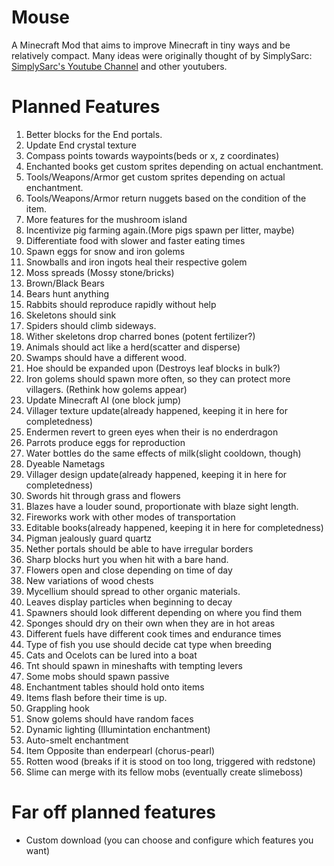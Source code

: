 # Mouse
A Minecraft Mod that aims to improve Minecraft in tiny ways and be relatively compact.
Many ideas were originally thought of by SimplySarc: [SimplySarc's Youtube Channel](https://www.youtube.com/user/SimplySarc) and other youtubers.


# Planned Features
1. Better blocks for the End portals.
2. Update End crystal texture
3. Compass points towards waypoints(beds or x, z coordinates)
4. Enchanted books get custom sprites depending on actual enchantment.
5. Tools/Weapons/Armor get custom sprites depending on actual enchantment.
6. Tools/Weapons/Armor return nuggets based on the condition of the item.
7. More features for the mushroom island
8. Incentivize pig farming again.(More pigs spawn per litter, maybe)
9. Differentiate food with slower and faster eating times
10. Spawn eggs for snow and iron golems
11. Snowballs and iron ingots heal their respective golem
12. Moss spreads (Mossy stone/bricks)
13. Brown/Black Bears
14. Bears hunt anything
15. Rabbits should reproduce rapidly without help
16. Skeletons should sink
17. Spiders should climb sideways.
18. Wither skeletons drop charred bones (potent fertilizer?)
19. Animals should act like a herd(scatter and disperse)
20. Swamps should have a different wood.
21. Hoe should be expanded upon (Destroys leaf blocks in bulk?)
22. Iron golems should spawn more often, so they can protect more villagers. (Rethink how golems appear)
23. Update Minecraft AI (one block jump)
24. Villager texture update(already happened, keeping it in here for completedness)
25. Endermen revert to green eyes when their is no enderdragon
26. Parrots produce eggs for reproduction
27. Water bottles do the same effects of milk(slight cooldown, though)
28. Dyeable Nametags
29. Villager design update(already happened, keeping it in here for completedness)
30. Swords hit through grass and flowers
31. Blazes have a louder sound, proportionate with blaze sight length.
32. Fireworks work with other modes of transportation
33. Editable books(already happened, keeping it in here for completedness)
34. Pigman jealously guard quartz
35. Nether portals should be able to have irregular borders
36. Sharp blocks hurt you when hit with a bare hand.
37. Flowers open and close depending on time of day
38. New variations of wood chests
39. Mycellium should spread to other organic materials.
40. Leaves display particles when beginning to decay
41. Spawners should look different depending on where you find them
42. Sponges should dry on their own when they are in hot areas
43. Different fuels have different cook times and endurance times
44. Type of fish you use should decide cat type when breeding
45. Cats and Ocelots can be lured into a boat
46. Tnt should spawn in mineshafts with tempting levers
47. Some mobs should spawn passive
48. Enchantment tables should hold onto items
49. Items flash before their time is up.
50. Grappling hook
51. Snow golems should have random faces
52. Dynamic lighting (Illumintation enchantment)
53. Auto-smelt enchantment
54. Item Opposite than enderpearl (chorus-pearl)
55. Rotten wood (breaks if it is stood on too long, triggered with redstone)
56. Slime can merge with its fellow mobs (eventually create slimeboss)

# Far off planned features
+ Custom download (you can choose and configure which features you want)
